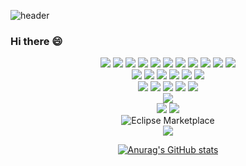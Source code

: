 
![header](https://capsule-render.vercel.app/api?type=waving&text=KDI333&fontColor=efefef&fontSize=30)
### Hi there 😄
<div align='center'>
<img src="https://img.shields.io/badge/JAVA-007396?style=for-the-badge&logo=java&logoColor=white">
  <img src="https://img.shields.io/badge/Spring-1182c3?style=for-the-badge&logo=spring&logoColor=white">
  <img src="https://img.shields.io/badge/Spring-1182c3?style=for-the-badge&logo=springboot&logoColor=white">
  <img src="https://img.shields.io/badge/PHP-1182c3?style=for-the-badge&logo=phython&logoColor=white">
  <img src="https://img.shields.io/badge/PHP-1182c3?style=for-the-badge&logo=php&logoColor=white">
  <img src="https://img.shields.io/badge/c-1182c3?style=for-the-badge&logo=c&logoColor=white">
  <img src="https://img.shields.io/badge/c++-1182c3?style=for-the-badge&logo=c++&logoColor=white">
  <img src="https://img.shields.io/badge/html-1182c3?style=for-the-badge&logo=html&logoColor=white">
  <img src="https://img.shields.io/badge/css-1182c3?style=for-the-badge&logo=css&logoColor=white">
  <img src="https://img.shields.io/badge/js-1182c3?style=for-the-badge&logo=js&logoColor=white">
  <img src="https://img.shields.io/badge/jquery-1182c3?style=for-the-badge&logo=jquery&logoColor=white">
  <br/>
<img src="https://img.shields.io/badge/MySQL-4479A1?style=for-the-badge&logo=MySQL&logoColor=white">
  <img src="https://img.shields.io/badge/rds-75bb3f?style=for-the-badge&logo=rds&logoColor=white">
<img src="https://img.shields.io/badge/mariaDB-75bb3f?style=for-the-badge&logo=mariaDB&logoColor=white">
<img src="https://img.shields.io/badge/qubrid-1f883d?style=for-the-badge&logo=qubrid&logoColor=white">
<img src="https://img.shields.io/badge/Oracle-F80000?style=for-the-badge&logo=Oracle&logoColor=white">
  <img src="https://img.shields.io/badge/mssql-1f883d?style=for-the-badge&logo=mssql&logoColor=white">
  <br/>
<img src="https://img.shields.io/badge/Eclipse-2C2255?style=for-the-badge&logo=Eclipse%20IDE&logoColor=white">
  <img src="https://img.shields.io/badge/intellij-2C2255?style=for-the-badge&logo=intellij%20IDE&logoColor=white">
  <img src="https://img.shields.io/badge/vscode-2C2255?style=for-the-badge&logo=vscode%20IDE&logoColor=white">
<img src="https://img.shields.io/badge/git-181717?style=for-the-badge&logo=git&logoColor=white">
<img src="https://img.shields.io/badge/svn-181717?style=for-the-badge&logo=svn&logoColor=white">

<br/>
  <img src="https://img.shields.io/badge/hello%20world-8A2BE2">
<br/>
<img src="https://img.shields.io/badge/LINUX-8A2BE2?style=for-the-badge&logo=linux&label=Linux&logoColor=white">
<img src="https://img.shields.io/badge/aws-232F3E?style=for-the-badge&logo=aws&logoColor=white">
<br/>
  <img alt="Eclipse Marketplace" src="https://img.shields.io/eclipse-marketplace/last-update/:name">

<br/>
<a href="https://hits.seeyoufarm.com"><img src="https://hits.seeyoufarm.com/api/count/incr/badge.svg?url=https%3A%2F%2Fgithub.com%2Fkdi333&count_bg=%2379C83D&title_bg=%23555555&icon=&icon_color=%23E7E7E7&title=hits&edge_flat=false"/></a>
<br/>


[![Anurag's GitHub stats](https://github-readme-stats.vercel.app/api?username=kdi333)](https://github.com/kdi333/github-readme-stats)

</div>
<!--
**kdi333/kdi333** is a ✨ _special_ ✨ repository because its `README.md` (this file) appears on your GitHub profile.

Here are some ideas to get you started:

- 🔭 I’m currently working on ...
- 🌱 I’m currently learning ...
- 👯 I’m looking to collaborate on ...
- 🤔 I’m looking for help with ...
- 💬 Ask me about ...
- 📫 How to reach me: ...
- 😄 Pronouns: ...
- ⚡ Fun fact: ...
-->
